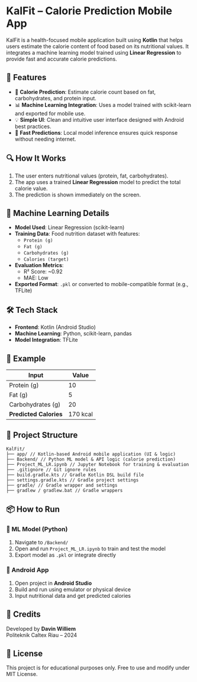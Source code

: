 # KalFit – Calorie Prediction Mobile App

KalFit is a health-focused mobile application built using **Kotlin** that helps users estimate the calorie content of food based on its nutritional values. It integrates a machine learning model trained using **Linear Regression** to provide fast and accurate calorie predictions.

## 📱 Features
- 🧮 **Calorie Prediction**: Estimate calorie count based on fat, carbohydrates, and protein input.
- 📊 **Machine Learning Integration**: Uses a model trained with scikit-learn and exported for mobile use.
- 💡 **Simple UI**: Clean and intuitive user interface designed with Android best practices.
- 🚀 **Fast Predictions**: Local model inference ensures quick response without needing internet.

## 🔍 How It Works
1. The user enters nutritional values (protein, fat, carbohydrates).
2. The app uses a trained **Linear Regression** model to predict the total calorie value.
3. The prediction is shown immediately on the screen.

## 🧠 Machine Learning Details
- **Model Used**: Linear Regression (scikit-learn)
- **Training Data**: Food nutrition dataset with features:
  - `Protein (g)`
  - `Fat (g)`
  - `Carbohydrates (g)`
  - `Calories (target)`
- **Evaluation Metrics**:
  - R² Score: ~0.92
  - MAE: Low
- **Exported Format**: `.pkl` or converted to mobile-compatible format (e.g., TFLite)

## 🛠️ Tech Stack
- **Frontend**: Kotlin (Android Studio)
- **Machine Learning**: Python, scikit-learn, pandas
- **Model Integration**: TFLite

## 🧪 Example
| Input              | Value |
|--------------------|-------|
| Protein (g)        | 10    |
| Fat (g)            | 5     |
| Carbohydrates (g)  | 20    |
| **Predicted Calories** | 170 kcal |

## 📂 Project Structure
```
KalFit/
├── app/ // Kotlin-based Android mobile application (UI & logic)
├── Backend/ // Python ML model & API logic (calorie prediction)
├── Project_ML_LR.ipynb // Jupyter Notebook for training & evaluation
├── .gitignore // Git ignore rules
├── build.gradle.kts // Gradle Kotlin DSL build file
├── settings.gradle.kts // Gradle project settings
├── gradle/ // Gradle wrapper and settings
├── gradlew / gradlew.bat // Gradle wrappers
```

## 📦 How to Run
### 🔹 ML Model (Python)
1. Navigate to `/Backend/`
2. Open and run `Project_ML_LR.ipynb` to train and test the model
3. Export model as `.pkl` or integrate directly

### 🔹 Android App
1. Open project in **Android Studio**
2. Build and run using emulator or physical device
3. Input nutritional data and get predicted calories

## 🤝 Credits
Developed by **Davin Williem**  
Politeknik Caltex Riau – 2024

## 📜 License
This project is for educational purposes only. Free to use and modify under MIT License.
